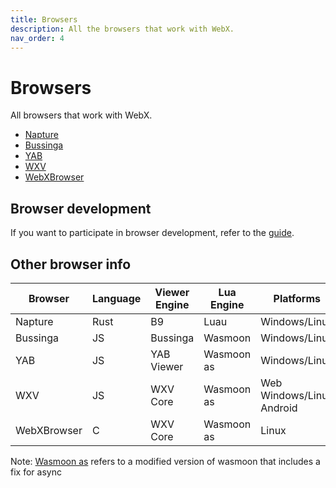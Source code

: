 ```yaml
---
title: Browsers
description: All the browsers that work with WebX.
nav_order: 4
---
```

# Browsers

All browsers that work with WebX.

- [Napture](napture.md)
- [Bussinga](bussinga.md)
- [YAB](yab.md)
- [WXV](wxv.md)
- [WebXBrowser](wxb.md)

## Browser development

If you want to participate in browser development, refer to the [guide](dev.md).

## Other browser info

| Browser     | Language | Viewer Engine | Lua Engine | Platforms                 |
| ----------- | -------- | ------------- | ---------- | ------------------------- |
| Napture     | Rust     | B9            | Luau       | Windows/Linux             |
| Bussinga    | JS       | Bussinga      | Wasmoon    | Windows/Linux             |
| YAB         | JS       | YAB Viewer    | Wasmoon as | Windows/Linux             |
| WXV         | JS       | WXV Core      | Wasmoon as | Web Windows/Linux Android |
| WebXBrowser | C        | WXV Core      | Wasmoon as | Linux                     |

Note: [Wasmoon as](https://www.npmjs.com/package/wasmoon-async-fix) refers to a modified version of wasmoon that includes a fix for async
